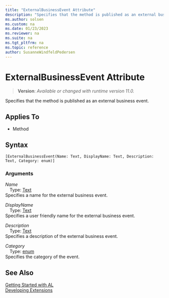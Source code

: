 ```yaml
---
title: "ExternalBusinessEvent Attribute"
description: "Specifies that the method is published as an external business event."
ms.author: solsen
ms.custom: na
ms.date: 01/23/2023
ms.reviewer: na
ms.suite: na
ms.tgt_pltfrm: na
ms.topic: reference
author: SusanneWindfeldPedersen
---
```

[//]: # (START>DO_NOT_EDIT)
[//]: # (IMPORTANT:Do not edit any of the content between here and the END>DO_NOT_EDIT.)
[//]: # (Any modifications should be made in the .xml files in the ModernDev repo.)

# ExternalBusinessEvent Attribute
> **Version**: _Available or changed with runtime version 11.0._

Specifies that the method is published as an external business event.


## Applies To

- Method


## Syntax

```AL
[ExternalBusinessEvent(Name: Text, DisplayName: Text, Description: Text, Category: enum)]
```

### Arguments
*Name*  
&emsp;Type: [Text](../methods-auto/text/text-data-type.md)  
Specifies a name for the external business event.  

*DisplayName*  
&emsp;Type: [Text](../methods-auto/text/text-data-type.md)  
Specifies a user friendly name for the external business event.  

*Description*  
&emsp;Type: [Text](../methods-auto/text/text-data-type.md)  
Specifies a description of the external business event.  

*Category*  
&emsp;Type: [enum](../methods-auto/anyenum/anyenum-data-type.md)  
Specifies the category of the event.  

[//]: # (IMPORTANT: END>DO_NOT_EDIT)
## See Also  
[Getting Started with AL](../devenv-get-started.md)  
[Developing Extensions](../devenv-dev-overview.md)  